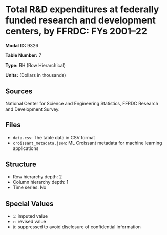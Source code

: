 # Total R&D expenditures at federally funded research and development centers, by FFRDC: FYs 2001–22

**Modal ID:** 9326

**Table Number:** 7

**Type:** RH (Row Hierarchical)

**Units:** (Dollars in thousands)

## Sources

National Center for Science and Engineering Statistics, FFRDC Research and Development Survey.

## Files

- `data.csv`: The table data in CSV format
- `croissant_metadata.json`: ML Croissant metadata for machine learning applications

## Structure

- Row hierarchy depth: 2
- Column hierarchy depth: 1
- Time series: No

## Special Values

- `i`: imputed value
- `r`: revised value
- `D`: suppressed to avoid disclosure of confidential information
